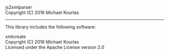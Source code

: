 js2xmlparser  
Copyright (C) 2016 Michael Kourlas

***

This library includes the following software:

xmlcreate  
Copyright (C) 2016 Michael Kourlas  
Licensed under the Apache License version 2.0

